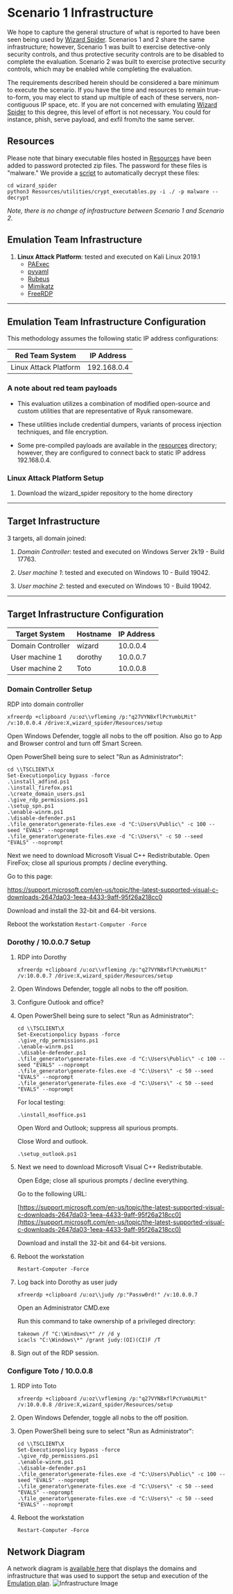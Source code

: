 
# Scenario 1 Infrastructure

We hope to capture the general structure of what is reported to have been seen being used by [Wizard Spider](https://attack.mitre.org/groups/G0102/). Scenarios 1 and 2 share the same infrastructure; however, Scenario 1 was built to exercise detective-only security controls, and thus protective security controls are to be disabled to complete the evaluation. Scenario 2 was built to exercise protective security controls, which may be enabled while completing the evaluation.

The requirements described herein should be considered a bare minimum to execute the scenario. If you have the time and resources to remain true-to-form, you may elect to stand up multiple of each of these servers, non-contiguous IP space, etc. If you are not concerned with emulating [Wizard Spider](https://attack.mitre.org/groups/G0102/) to this degree, this level of effort is not necessary. You could for instance, phish, serve payload, and exfil from/to the same server.

## Resources

Please note that binary executable files hosted in [Resources](../../Resources/) have been added to password protected zip files. The password for these files is "malware."
We provide a [script](../../Resources/Utilities/crypt_executables.py) to automatically decrypt these files:

```
cd wizard_spider
python3 Resources/utilities/crypt_executables.py -i ./ -p malware --decrypt
```

*Note, there is no change of infrastructure between Scenario 1 and Scenario 2.*

## Emulation Team Infrastructure

1. **Linux Attack Platform**: tested and executed on Kali Linux 2019.1
    - [PAExec](https://github.com/poweradminllc/PAExec)
    - [pyyaml](https://github.com/yaml/pyyaml)
    - [Rubeus](https://github.com/GhostPack/Rubeus)
    - [Mimikatz](https://github.com/gentilkiwi/mimikatz/wiki)
    - [FreeRDP](https://github.com/FreeRDP/FreeRDP)

---

## Emulation Team Infrastructure Configuration

This methodology assumes the following static IP address configurations:

| Red Team System | IP Address |
| ------ | ------ |
| Linux Attack Platform | 192.168.0.4 |

### A note about red team payloads

- This evaluation utilizes a combination of modified open-source and custom utilities that are representative of Ryuk ransomeware.

- These utilities include credential dumpers, variants of process injection techniques, and file encryption.

- Some pre-compiled payloads are available in the [resources](../../Resources) directory; however, they are configured to connect back to static IP address 192.168.0.4.

### Linux Attack Platform Setup

1. Download the wizard_spider repository to the home directory

---

## Target Infrastructure

3 targets, all domain joined:

1. *Domain Controller*: tested and executed on Windows Server 2k19 - Build 17763.

2. *User machine 1*: tested and executed on Windows 10 - Build 19042.

3. *User machine 2*: tested and executed on Windows 10 - Build 19042.

---

## Target Infrastructure Configuration

| Target System | Hostname | IP Address |
| ------ | ------ | ------|
| Domain Controller | wizard | 10.0.0.4 |
| User machine 1 | dorothy | 10.0.0.7 |
| User machine 2 | Toto | 10.0.0.8 |

### Domain Controller Setup

RDP into domain controller

`xfreerdp +clipboard /u:oz\\vfleming /p:"q27VYN8xflPcYumbLMit" /v:10.0.0.4 /drive:X,wizard_spider/Resources/setup`

Open Windows Defender, toggle all nobs to the off position. Also go to App and Browser control and turn off Smart Screen.

Open PowerShell being sure to select "Run as Administrator":

```shell
cd \\TSCLIENT\X
Set-Executionpolicy bypass -force
.\install_adfind.ps1
.\install_firefox.ps1
.\create_domain_users.ps1
.\give_rdp_permissions.ps1
.\setup_spn.ps1
.\enable-winrm.ps1
.\disable-defender.ps1
.\file_generator\generate-files.exe -d "C:\Users\Public\" -c 100 --seed "EVALS" --noprompt
.\file_generator\generate-files.exe -d "C:\Users\" -c 50 --seed "EVALS" --noprompt
```

Next we need to download Microsoft Visual C++ Redistributable.
Open FireFox; close all spurious prompts / decline everything.

Go to this page:

<https://support.microsoft.com/en-us/topic/the-latest-supported-visual-c-downloads-2647da03-1eea-4433-9aff-95f26a218cc0>

Download and install the 32-bit and 64-bit versions.

Reboot the workstation
`Restart-Computer -Force`

### Dorothy / 10.0.0.7 Setup

1. RDP into Dorothy

    ```shell
    xfreerdp +clipboard /u:oz\\vfleming /p:"q27VYN8xflPcYumbLMit" /v:10.0.0.7 /drive:X,wizard_spider/Resources/setup
    ```

2. Open Windows Defender, toggle all nobs to the off position.

3. Configure Outlook and office?

4. Open PowerShell being sure to select "Run as Administrator":

    ```shell
    cd \\TSCLIENT\X
    Set-Executionpolicy bypass -force
    .\give_rdp_permissions.ps1
    .\enable-winrm.ps1
    .\disable-defender.ps1
    .\file_generator\generate-files.exe -d "C:\Users\Public\" -c 100 --seed "EVALS" --noprompt
    .\file_generator\generate-files.exe -d "C:\Users\" -c 50 --seed "EVALS" --noprompt
    .\file_generator\generate-files.exe -d "C:\Users\" -c 50 --seed "EVALS" --noprompt
    ```

    For local testing:

    ```shell
    .\install_msoffice.ps1
    ```

      Open Word and Outlook; suppress all spurious prompts.

      Close Word and outlook.

    ```shell
    .\setup_outlook.ps1
    ```

5. Next we need to download Microsoft Visual C++ Redistributable.

    Open Edge; close all spurious prompts / decline everything.

    Go to the following URL:

    [https://support.microsoft.com/en-us/topic/the-latest-supported-visual-c-downloads-2647da03-1eea-4433-9aff-95f26a218cc0](https://support.microsoft.com/en-us/topic/the-latest-supported-visual-c-downloads-2647da03-1eea-4433-9aff-95f26a218cc0)

    Download and install the 32-bit and 64-bit versions.

6. Reboot the workstation

    ```pwsh
    Restart-Computer -Force
    ```

7. Log back into Dorothy as user judy

    ```shell
    xfreerdp +clipboard /u:oz\\judy /p:"Passw0rd!" /v:10.0.0.7
    ```

    Open an Administrator CMD.exe

    Run this command to take ownership of a privileged directory:

    ```shell
    takeown /f "C:\Windows\*" /r /d y
    icacls "C:\Windows\*" /grant judy:(OI)(CI)F /T
    ```

8. Sign out of the RDP session.

### Configure Toto / 10.0.0.8

1. RDP into Toto

    ```shell
    xfreerdp +clipboard /u:oz\\vfleming /p:"q27VYN8xflPcYumbLMit" /v:10.0.0.8 /drive:X,wizard_spider/Resources/setup
    ```

2. Open Windows Defender, toggle all nobs to the off position.

3. Open PowerShell being sure to select "Run as Administrator":

    ```pwsh
    cd \\TSCLIENT\X
    Set-Executionpolicy bypass -force
    .\give_rdp_permissions.ps1
    .\enable-winrm.ps1
    .\disable-defender.ps1
    .\file_generator\generate-files.exe -d "C:\Users\Public\" -c 100 --seed "EVALS" --noprompt
    .\file_generator\generate-files.exe -d "C:\Users\" -c 50 --seed "EVALS" --noprompt
    .\file_generator\generate-files.exe -d "C:\Users\" -c 50 --seed "EVALS" --noprompt
    ```

4. Reboot the workstation

    ```pwsh
    Restart-Computer -Force
    ```

## Network Diagram

A network diagram is [available here](../../Resources/images/InfrastructureDiagram.png) that displays the domains and infrastructure that was used to support the setup and execution of the [Emulation plan](../../Emulation_plan/Scenario_1/).
![Infrastructure Image](../../Resources/images/InfrastructureDiagram.png)
